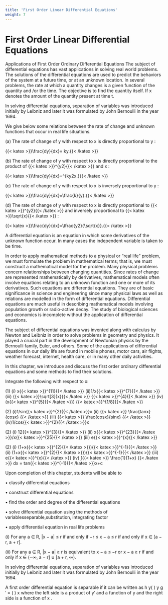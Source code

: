 ```yaml
---
title: 'First Order Linear Differential Equations'
weight: 7
---
```


# First Order Linear Differential Equations

Applications of First Order Ordinary Differential Equations
The subject of differential equations has vast applications in solving real world problems. The
solutions of the differential equations are used to predict the behaviors of the system at a future time,
or at an unknown location. In several problems, the rate at which a quantity changes is a given
function of the quantity and /or the time. The objective is to find the quantity itself. If x denotes the
amount of the quantity present at time t.

In solving differential equations, separation of variables was introduced initially by Leibniz and later it was formulated by John Bernoulli in the year 1694.

We give below some relations between the rate of change and unknown functions that occur in
real life situations.

(a)	 The rate of change of y with respect to x is directly proportional to y :

{{< katex >}}\frac{dy}{dx}= ky.{{< /katex >}}

 (b)	 The rate of change of y with respect to x is directly proportional to the product of {{< katex >}}^{y2}{{< /katex >}} and x :

 {{< katex >}}\frac{dy}{dx}=^{ky2x.}{{< /katex >}}

  (c)	 The rate of change of y with respect to x is inversely proportional to y :

{{< katex >}}\frac{dy}{dx}=\frac{k}{y}.{{< /katex >}}

 (d)	 The rate of change of y with respect to x is directly proportional to {{< katex >}}^{y2}{{< /katex >}}  and inversely
proportional to {{< katex >}}\sqrt{x}{{< /katex >}} :

{{< katex >}}\frac{dy}{dx}=\tfrac{y2}{\sqrt{x}}.{{< /katex >}}

A differential equation is an equation in which some derivatives of the unknown function occur.
 In many cases the independent variable is taken to be time. 

 In order to apply mathematical methods to a physical or “real life” problem, we must formulate
the problem in mathematical terms; that is, we must construct a mathematical model for the problem.
Many physical problems concern relationships between changing quantities. Since rates of change
are represented mathematically by derivatives, mathematical models often involve equations relating
to an unknown function and one or more of its derivatives. Such equations are differential equations.
They are of basic significance in science and engineering since many physical laws as well as
relations are modelled in the form of differential equations. Differential equations are much useful
in describing mathematical models involving population growth or radio-active decay. The study of
biological sciences and economics is incomplete without the application of differential equations.

 The subject of differential equations was invented along with calculus by
Newton and Leibniz in order to solve problems in geometry and physics. It
played a crucial part in the development of Newtonian physics by the Bernoulli
family, Euler, and others. Some of the applications of differential equations
in our daily life are found in mobile phones, motor cars, air flights, weather
forecast, internet, health care, or in many other daily activities.

In this chapter, we introduce and discuss the first order ordinary differential
equations and some methods to find their solutions.

Integrate the following with respect to x:
 
(1) (i) x{{< katex >}}^{11}{{< /katex >}}           (ii)1/x{{< katex >}}^{7}{{< /katex >}}
(iii) {{< katex >}}\sqrt[3]{x}{{< /katex >}} {{< katex >}}^{4}{{< /katex >}}   (iv)(x{{< katex >}}^{5}{{< /katex >}}) {{< katex >}}^{1/8}{{< /katex >}}
 
(2) (i)1/sin{{< katex >}}^{2}{{< /katex >}}x   (ii) {{< katex >}} \frac{tanx}{cosx} {{< /katex >}}
     (iii)  {{< katex >}} \frac{cosx}{sinx} {{< /katex >}}  (iv)1/cos{{< katex >}}^{2}{{< /katex >}}x
     
(2) (i) 12{{< katex >}}^{3}{{< /katex >}} (ii) x{{< katex >}}^{23}{{< /katex >}}/x{{< katex >}}^{25}{{< /katex >}}
     (iii) e{{< katex >}}^{x}{{< /katex >}}
     
(2) (i) (1+x{{< katex >}}^{2}{{< /katex >}}){{< katex >}}^{-1}{{< /katex >}} (ii) (1+x{{< katex >}}^{2}{{< /katex >}}){{< katex >}}^{-1}{{< /katex >}}
(iii) e{{< katex >}}^{x}{{< /katex >}}
  (iv)  ∫{{< katex >}} \frac{1}{1+x} {{< /katex >}} dx = tan{{< katex >}}^{-1}{{< /katex >}}x+c    

Upon completion of this chapter, students will be able to

• classify differential equations

• construct differential equations

• find the order and degree of the differential equations

• solve differential equation using the methods of variablesseparable,substitution, integrating
factor

• apply differential equation in real life problems

(i) For any a ∈ R, |x − a| ≤ r if and only if −r ≤ x − a ≤ r if and only if x ∈ [a − r, a + r].
 
(ii) For any a ∈ R, |x − a| ≥ r is equivalent to x − a ≤ −r or x − a ≥ r if and only if
x ∈ (−∞, a − r] ∪ [a + r, ∞).

In solving differential equations, separation of variables was introduced initially by Leibniz and
later it was formulated by John Bernoulli in the year 1694.

A first order differential equation is separable if it can be written as h y( ) y g ′ = ( ) x where the left side is a product of y′ and a function of y and the right side is a function of x .



